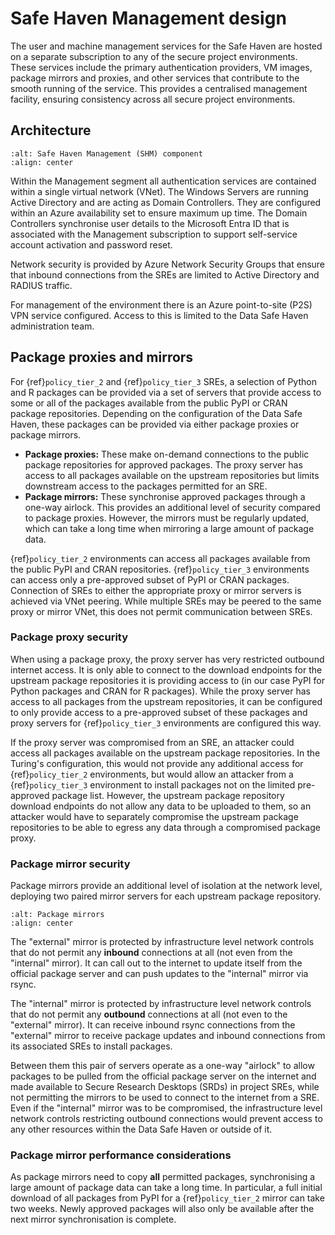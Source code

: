 # Safe Haven Management design

The user and machine management services for the Safe Haven are hosted on a separate subscription to any of the secure project environments.
These services include the primary authentication providers, VM images, package mirrors and proxies, and other services that contribute to the smooth running of the service.
This provides a centralised management facility, ensuring consistency across all secure project environments.

## Architecture

```{image} shm_architecture.png
:alt: Safe Haven Management (SHM) component
:align: center
```

Within the Management segment all authentication services are contained within a single virtual network (VNet).
The Windows Servers are running Active Directory and are acting as Domain Controllers.
They are configured within an Azure availability set to ensure maximum up time.
The Domain Controllers synchronise user details to the Microsoft Entra ID that is associated with the Management subscription to support self-service account activation and password reset.

Network security is provided by Azure Network Security Groups that ensure that inbound connections from the SREs are limited to Active Directory and RADIUS traffic.

For management of the environment there is an Azure point-to-site (P2S) VPN service configured.
Access to this is limited to the Data Safe Haven administration team.

## Package proxies and mirrors

For {ref}`policy_tier_2` and {ref}`policy_tier_3` SREs, a selection of Python and R packages can be provided via a set of servers that provide access to some or all of the packages available from the public PyPI or CRAN package repositories.
Depending on the configuration of the Data Safe Haven, these packages can be provided via either package proxies or package mirrors.

- **Package proxies:** These make on-demand connections to the public package repositories for approved packages. The proxy server has access to all packages available on the upstream repositories but limits downstream access to the packages permitted for an SRE.
- **Package mirrors:** These synchronise approved packages through a one-way airlock. This provides an additional level of security compared to package proxies. However, the mirrors must be regularly updated, which can take a long time when mirroring a large amount of package data.

{ref}`policy_tier_2` environments can access all packages available from the public PyPI and CRAN repositories.
{ref}`policy_tier_3` environments can access only a pre-approved subset of PyPI or CRAN packages.
Connection of SREs to either the appropriate proxy or mirror servers is achieved via VNet peering.
While multiple SREs may be peered to the same proxy or mirror VNet, this does not permit communication between SREs.

### Package proxy security

When using a package proxy, the proxy server has very restricted outbound internet access.
It is only able to connect to the download endpoints for the upstream package repositories it is providing access to (in our case PyPI for Python packages and CRAN for R packages).
While the proxy server has access to all packages from the upstream repositories, it can be configured to only provide access to a pre-approved subset of these packages and proxy servers for {ref}`policy_tier_3` environments are configured this way.

If the proxy server was compromised from an SRE, an attacker could access all packages available on the upstream package repositories.
In the Turing's configuration, this would not provide any additional access for {ref}`policy_tier_2` environments, but would allow an attacker from a {ref}`policy_tier_3` environment to install packages not on the limited pre-approved package list.
However, the upstream package repository download endpoints do not allow any data to be uploaded to them, so an attacker would have to separately compromise the upstream package repositories to be able to egress any data through a compromised package proxy.

### Package mirror security

Package mirrors provide an additional level of isolation at the network level, deploying two paired mirror servers for each upstream package repository.

```{image} architecture_mirrors.png
:alt: Package mirrors
:align: center
```

The "external" mirror is protected by infrastructure level network controls that do not permit any **inbound** connections at all (not even from the "internal" mirror).
It can call out to the internet to update itself from the official package server and can push updates to the "internal" mirror via rsync.

The "internal" mirror is protected by infrastructure level network controls that do not permit any **outbound** connections at all (not even to the "external" mirror).
It can receive inbound rsync connections from the "external" mirror to receive package updates and inbound connections from its associated SREs to install packages.

Between them this pair of servers operate as a one-way "airlock" to allow packages to be pulled from the official package server on the internet and made available to Secure Research Desktops (SRDs) in project SREs, while not permitting the mirrors to be used to connect to the internet from a SRE.
Even if the "internal" mirror was to be compromised, the infrastructure level network controls restricting outbound connections would prevent access to any other resources within the Data Safe Haven or outside of it.

### Package mirror performance considerations

As package mirrors need to copy **all** permitted packages, synchronising a large amount of package data can take a long time.
In particular, a full initial download of all packages from PyPI for a {ref}`policy_tier_2` mirror can take two weeks.
Newly approved packages will also only be available after the next mirror synchronisation is complete.
